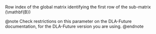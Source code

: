 Row index of the global matrix identifying the first row of the sub-matrix \(\mathbf{B}\)

@note
Check restrictions on this parameter on the DLA-Future documentation, for the DLA-Future version you are using.
@endnote

